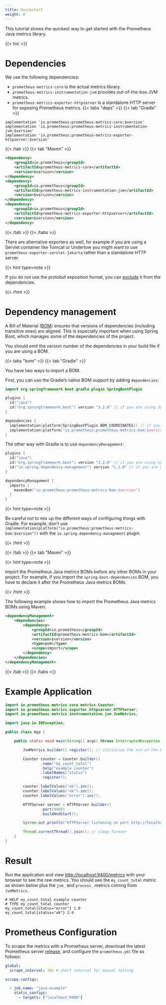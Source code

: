 ```yaml
---
title: Quickstart
weight: 0
---
```


This tutorial shows the quickest way to get started with the Prometheus Java metrics library.

{{< toc >}}

# Dependencies

We use the following dependencies:

* `prometheus-metrics-core` is the actual metrics library.
* `prometheus-metrics-instrumentation-jvm` provides out-of-the-box JVM metrics.
* `prometheus-metrics-exporter-httpserver` is a standalone HTTP server for exposing Prometheus metrics.
{{< tabs "deps" >}}
{{< tab "Gradle" >}}
```
implementation 'io.prometheus:prometheus-metrics-core:$version'
implementation 'io.prometheus:prometheus-metrics-instrumentation-jvm:$version'
implementation 'io.prometheus:prometheus-metrics-exporter-httpserver:$version'
```
{{< /tab >}}
{{< tab "Maven" >}}
```xml
<dependency>
    <groupId>io.prometheus</groupId>
    <artifactId>prometheus-metrics-core</artifactId>
    <version>$version</version>
</dependency>
<dependency>
    <groupId>io.prometheus</groupId>
    <artifactId>prometheus-metrics-instrumentation-jvm</artifactId>
    <version>$version</version>
</dependency>
<dependency>
    <groupId>io.prometheus</groupId>
    <artifactId>prometheus-metrics-exporter-httpserver</artifactId>
    <version>$version</version>
</dependency>
```
{{< /tab >}}
{{< /tabs >}}

There are alternative exporters as well, for example if you are using a Servlet container like Tomcat or Undertow you might want to use `prometheus-exporter-servlet-jakarta` rather than a standalone HTTP server.

{{< hint type=note >}}

If you do not use the protobuf exposition format, you can 
[exclude](../../exporters/formats#exclude-protobuf-exposition-format)
it from the dependencies. 

{{< /hint >}}

# Dependency management

A Bill of Material
([BOM](https://maven.apache.org/guides/introduction/introduction-to-dependency-mechanism.html#bill-of-materials-bom-poms))
ensures that versions of dependencies (including transitive ones) are aligned.
This is especially important when using Spring Boot, which manages some of the dependencies of the project.

You should omit the version number of the dependencies in your build file if you are using a BOM.

{{< tabs "bom" >}}
{{< tab "Gradle" >}}

You have two ways to import a BOM.

First, you can use the Gradle’s native BOM support by adding `dependencies`:

```kotlin
import org.springframework.boot.gradle.plugin.SpringBootPlugin

plugins {
  id("java")
  id("org.springframework.boot") version "3.2.O" // if you are using Spring Boot
}

dependencies {
  implementation(platform(SpringBootPlugin.BOM_COORDINATES)) // if you are using Spring Boot
  implementation(platform("io.prometheus:prometheus-metrics-bom:$version"))
}
```

The other way with Gradle is to use `dependencyManagement`:

```kotlin
plugins {
  id("java")
  id("org.springframework.boot") version "3.2.O" // if you are using Spring Boot
  id("io.spring.dependency-management") version "1.1.0" // if you are using Spring Boot
}

dependencyManagement {
  imports {
    mavenBom("io.prometheus:prometheus-metrics-bom:$version")
  }
}
```

{{< hint type=note >}}

Be careful not to mix up the different ways of configuring things with Gradle.
For example, don't use
`implementation(platform("io.prometheus:prometheus-metrics-bom:$version"))`
with the `io.spring.dependency-management` plugin.

{{< /hint >}}

{{< /tab >}}
{{< tab "Maven" >}}

{{< hint type=note >}}

Import the Prometheus Java metrics BOMs before any other BOMs in your
project. For example, if you import the `spring-boot-dependencies` BOM, you have
to declare it after the Prometheus Java metrics BOMs.

{{< /hint >}}

The following example shows how to import the Prometheus Java metrics BOMs using Maven:

```xml
<dependencyManagement>
    <dependencies>
        <dependency>
            <groupId>io.prometheus</groupId>
            <artifactId>prometheus-metrics-bom</artifactId>
            <version>$version</version>
            <type>pom</type>
            <scope>import</scope>
        </dependency>
    </dependencies>
</dependencyManagement>
```

{{< /tab >}}
{{< /tabs >}}

# Example Application

```java
import io.prometheus.metrics.core.metrics.Counter;
import io.prometheus.metrics.exporter.httpserver.HTTPServer;
import io.prometheus.metrics.instrumentation.jvm.JvmMetrics;

import java.io.IOException;

public class App {

    public static void main(String[] args) throws InterruptedException, IOException {

        JvmMetrics.builder().register(); // initialize the out-of-the-box JVM metrics

        Counter counter = Counter.builder()
                .name("my_count_total")
                .help("example counter")
                .labelNames("status")
                .register();

        counter.labelValues("ok").inc();
        counter.labelValues("ok").inc();
        counter.labelValues("error").inc();

        HTTPServer server = HTTPServer.builder()
                .port(9400)
                .buildAndStart();

        System.out.println("HTTPServer listening on port http://localhost:" + server.getPort() + "/metrics");

        Thread.currentThread().join(); // sleep forever
    }
}
```

# Result

Run the application and view [http://localhost:9400/metrics](http://localhost:9400/metrics) with your browser to see the raw metrics. You should see the `my_count_total` metric as shown below plus the `jvm_` and `process_` metrics coming from `JvmMetrics`.

```
# HELP my_count_total example counter
# TYPE my_count_total counter
my_count_total{status="error"} 1.0
my_count_total{status="ok"} 2.0
```

# Prometheus Configuration

To scrape the metrics with a Prometheus server, download the latest Prometheus server [release](https://github.com/prometheus/prometheus/releases), and configure the `prometheus.yml` file as follows:

```yaml
global:
  scrape_interval: 10s # short interval for manual testing

scrape_configs:

  - job_name: "java-example"
    static_configs:
      - targets: ["localhost:9400"]
```
